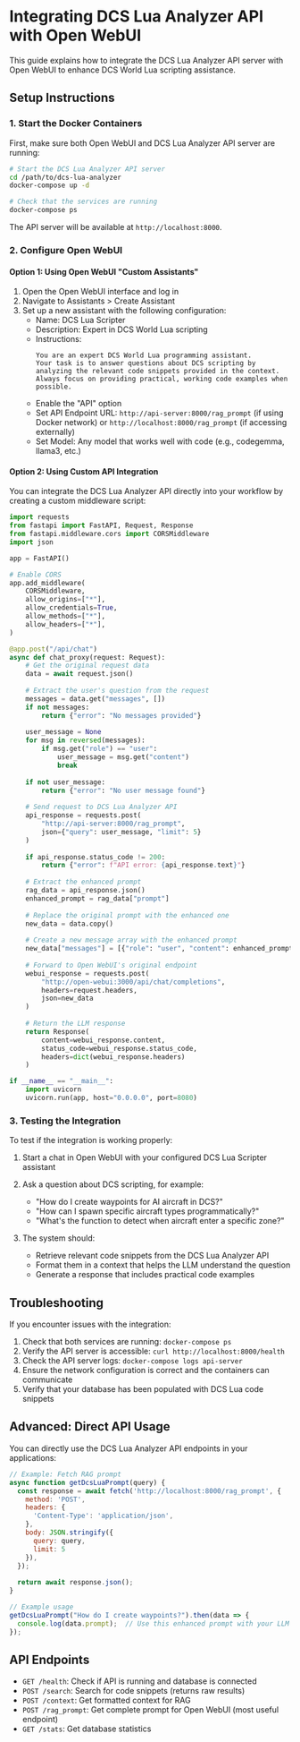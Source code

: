 # Integrating DCS Lua Analyzer API with Open WebUI

This guide explains how to integrate the DCS Lua Analyzer API server with Open WebUI to enhance DCS World Lua scripting assistance.

## Setup Instructions

### 1. Start the Docker Containers

First, make sure both Open WebUI and DCS Lua Analyzer API server are running:

```bash
# Start the DCS Lua Analyzer API server
cd /path/to/dcs-lua-analyzer
docker-compose up -d

# Check that the services are running
docker-compose ps
```

The API server will be available at `http://localhost:8000`.

### 2. Configure Open WebUI

#### Option 1: Using Open WebUI "Custom Assistants"

1. Open the Open WebUI interface and log in
2. Navigate to Assistants > Create Assistant
3. Set up a new assistant with the following configuration:
   - Name: DCS Lua Scripter
   - Description: Expert in DCS World Lua scripting
   - Instructions:
     ```
     You are an expert DCS World Lua programming assistant.
     Your task is to answer questions about DCS scripting by analyzing the relevant code snippets provided in the context.
     Always focus on providing practical, working code examples when possible.
     ```
   - Enable the "API" option
   - Set API Endpoint URL: `http://api-server:8000/rag_prompt` (if using Docker network) or `http://localhost:8000/rag_prompt` (if accessing externally)
   - Set Model: Any model that works well with code (e.g., codegemma, llama3, etc.)

#### Option 2: Using Custom API Integration

You can integrate the DCS Lua Analyzer API directly into your workflow by creating a custom middleware script:

```python
import requests
from fastapi import FastAPI, Request, Response
from fastapi.middleware.cors import CORSMiddleware
import json

app = FastAPI()

# Enable CORS
app.add_middleware(
    CORSMiddleware,
    allow_origins=["*"],
    allow_credentials=True,
    allow_methods=["*"],
    allow_headers=["*"],
)

@app.post("/api/chat")
async def chat_proxy(request: Request):
    # Get the original request data
    data = await request.json()
    
    # Extract the user's question from the request
    messages = data.get("messages", [])
    if not messages:
        return {"error": "No messages provided"}
    
    user_message = None
    for msg in reversed(messages):
        if msg.get("role") == "user":
            user_message = msg.get("content")
            break
    
    if not user_message:
        return {"error": "No user message found"}
    
    # Send request to DCS Lua Analyzer API
    api_response = requests.post(
        "http://api-server:8000/rag_prompt",
        json={"query": user_message, "limit": 5}
    )
    
    if api_response.status_code != 200:
        return {"error": f"API error: {api_response.text}"}
    
    # Extract the enhanced prompt
    rag_data = api_response.json()
    enhanced_prompt = rag_data["prompt"]
    
    # Replace the original prompt with the enhanced one
    new_data = data.copy()
    
    # Create a new message array with the enhanced prompt
    new_data["messages"] = [{"role": "user", "content": enhanced_prompt}]
    
    # Forward to Open WebUI's original endpoint
    webui_response = requests.post(
        "http://open-webui:3000/api/chat/completions",
        headers=request.headers,
        json=new_data
    )
    
    # Return the LLM response
    return Response(
        content=webui_response.content,
        status_code=webui_response.status_code,
        headers=dict(webui_response.headers)
    )

if __name__ == "__main__":
    import uvicorn
    uvicorn.run(app, host="0.0.0.0", port=8080)
```

### 3. Testing the Integration

To test if the integration is working properly:

1. Start a chat in Open WebUI with your configured DCS Lua Scripter assistant
2. Ask a question about DCS scripting, for example:
   - "How do I create waypoints for AI aircraft in DCS?"
   - "How can I spawn specific aircraft types programmatically?"
   - "What's the function to detect when aircraft enter a specific zone?"

3. The system should:
   - Retrieve relevant code snippets from the DCS Lua Analyzer API
   - Format them in a context that helps the LLM understand the question
   - Generate a response that includes practical code examples

## Troubleshooting

If you encounter issues with the integration:

1. Check that both services are running: `docker-compose ps`
2. Verify the API server is accessible: `curl http://localhost:8000/health`
3. Check the API server logs: `docker-compose logs api-server`
4. Ensure the network configuration is correct and the containers can communicate
5. Verify that your database has been populated with DCS Lua code snippets

## Advanced: Direct API Usage

You can directly use the DCS Lua Analyzer API endpoints in your applications:

```javascript
// Example: Fetch RAG prompt
async function getDcsLuaPrompt(query) {
  const response = await fetch('http://localhost:8000/rag_prompt', {
    method: 'POST',
    headers: {
      'Content-Type': 'application/json',
    },
    body: JSON.stringify({
      query: query,
      limit: 5
    }),
  });
  
  return await response.json();
}

// Example usage
getDcsLuaPrompt("How do I create waypoints?").then(data => {
  console.log(data.prompt);  // Use this enhanced prompt with your LLM
});
```

## API Endpoints

- `GET /health`: Check if API is running and database is connected
- `POST /search`: Search for code snippets (returns raw results)
- `POST /context`: Get formatted context for RAG
- `POST /rag_prompt`: Get complete prompt for Open WebUI (most useful endpoint)
- `GET /stats`: Get database statistics